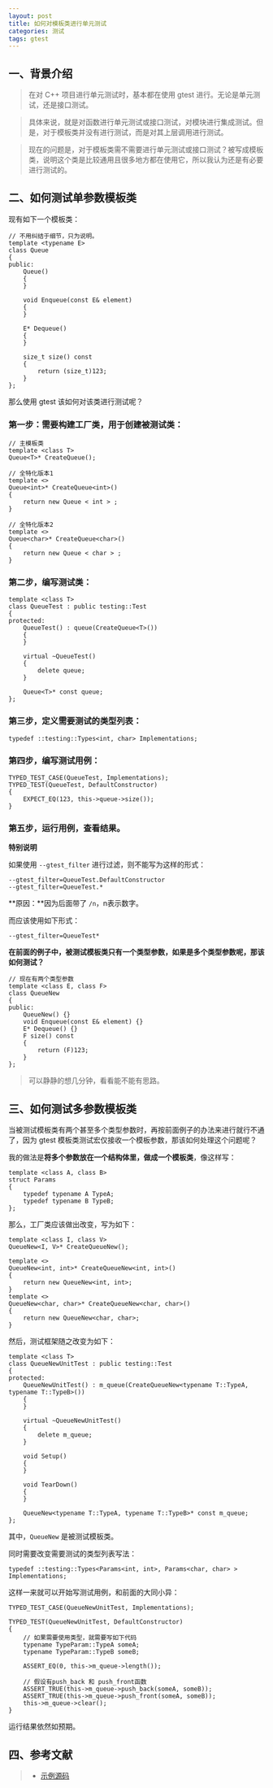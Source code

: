```yaml
---
layout: post
title: 如何对模板类进行单元测试
categories: 测试
tags: gtest
---
```


## 一、背景介绍

> 在对 C++ 项目进行单元测试时，基本都在使用 gtest 进行。无论是单元测试，还是接口测试。

> 具体来说，就是对函数进行单元测试或接口测试，对模块进行集成测试。但是，对于模板类并没有进行测试，而是对其上层调用进行测试。

> 现在的问题是，对于模板类需不需要进行单元测试或接口测试？被写成模板类，说明这个类是比较通用且很多地方都在使用它，所以我认为还是有必要进行测试的。

## 二、如何测试单参数模板类

现有如下一个模板类：

    // 不用纠结于细节，只为说明。
    template <typename E>
    class Queue
    {
    public:
        Queue()
        {
        }

        void Enqueue(const E& element)
        {
        }

        E* Dequeue()
        {
        }

        size_t size() const 
        {
            return (size_t)123;
        }
    };

那么使用 gtest 该如何对该类进行测试呢？

<!--more-->

### 第一步：需要构建工厂类，用于创建被测试类：

    // 主模板类
    template <class T>
    Queue<T>* CreateQueue();
    
    // 全特化版本1
    template <>
    Queue<int>* CreateQueue<int>()
    {
        return new Queue < int > ;
    }

    // 全特化版本2
    template <>
    Queue<char>* CreateQueue<char>()
    {
        return new Queue < char > ;
    }

### 第二步，编写测试类：

    template <class T>
    class QueueTest : public testing::Test
    {
    protected:
        QueueTest() : queue(CreateQueue<T>())
        {
        }

        virtual ~QueueTest()
        {
            delete queue;
        }

        Queue<T>* const queue;
    };

### 第三步，定义需要测试的类型列表：

    typedef ::testing::Types<int, char> Implementations;

### 第四步，编写测试用例：

    TYPED_TEST_CASE(QueueTest, Implementations);
    TYPED_TEST(QueueTest, DefaultConstructor)
    {
        EXPECT_EQ(123, this->queue->size());
    }

### 第五步，运行用例，查看结果。

**特别说明**

如果使用 `--gtest_filter` 进行过滤，则不能写为这样的形式：

	--gtest_filter=QueueTest.DefaultConstructor
	--gtest_filter=QueueTest.*

**原因：**因为后面带了 `/n`，n表示数字。

而应该使用如下形式：

	--gtest_filter=QueueTest*

**在前面的例子中，被测试模板类只有一个类型参数，如果是多个类型参数呢，那该如何测试？**

    // 现在有两个类型参数
    template <class E, class F>
    class QueueNew
    {
    public:
        QueueNew() {}
        void Enqueue(const E& element) {}
        E* Dequeue() {}
        F size() const 
        {
            return (F)123;
        }
    };
    
> 可以静静的想几分钟，看看能不能有思路。

## 三、如何测试多参数模板类

当被测试模板类有两个甚至多个类型参数时，再按前面例子的办法来进行就行不通了，因为 gtest 模板类测试宏仅接收一个模板参数，那该如何处理这个问题呢？

我的做法是**将多个参数放在一个结构体里，做成一个模板类**，像这样写：

	template <class A, class B>
	struct Params
	{
		typedef typename A TypeA;
		typedef typename B TypeB;
	};

那么，工厂类应该做出改变，写为如下：

	template <class I, class V>
	QueueNew<I, V>* CreateQueueNew();

	template <>
	QueueNew<int, int>* CreateQueueNew<int, int>()
	{
		return new QueueNew<int, int>;
	}
	template <>
	QueueNew<char, char>* CreateQueueNew<char, char>()
	{
		return new QueueNew<char, char>;
	}

然后，测试框架随之改变为如下：

	template <class T>
	class QueueNewUnitTest : public testing::Test
	{
	protected:
		QueueNewUnitTest() : m_queue(CreateQueueNew<typename T::TypeA, typename T::TypeB>())
		{
		}
	
		virtual ~QueueNewUnitTest()
		{
			delete m_queue;
		}

		void Setup()
		{
		}

		void TearDown()
		{
		}

		QueueNew<typename T::TypeA, typename T::TypeB>* const m_queue;
	};        

其中，`QueueNew` 是被测试模板类。

同时需要改变需要测试的类型列表写法：

	typedef ::testing::Types<Params<int, int>, Params<char, char> > Implementations;

这样一来就可以开始写测试用例，和前面的大同小异：
	
	TYPED_TEST_CASE(QueueNewUnitTest, Implementations);

	TYPED_TEST(QueueNewUnitTest, DefaultConstructor)
	{
		// 如果需要使用类型，就需要写如下代码
		typename TypeParam::TypeA someA;
		typename TypeParam::TypeB someB;

		ASSERT_EQ(0, this->m_queue->length());
		
		// 假设有push_back 和 push_front函数
		ASSERT_TRUE(this->m_queue->push_back(someA, someB));
        ASSERT_TRUE(this->m_queue->push_front(someA, someB));
		this->m_queue->clear();
	}

运行结果依然如预期。

## 四、参考文献

> * [示例源码](https://github.com/thinkerou)